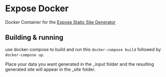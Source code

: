# Expose Docker

Docker Container for the [Expose Static Site Generator](https://github.com/Jack000/Expose)



## Building & running

use docker-compose to build and run this `docker-compose build` followed by `docker-compose up`.

Place your data you want generated in the _input folder and the resulting generated site will appear in the _site folder.
